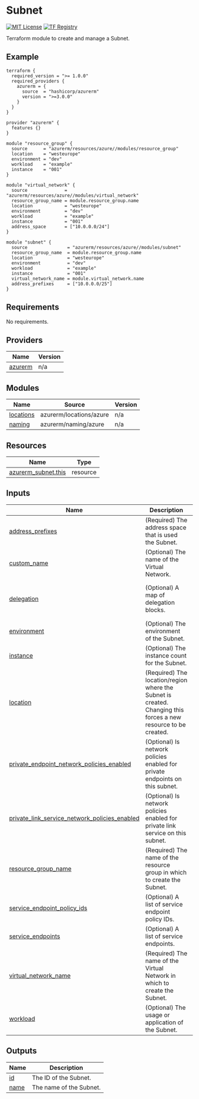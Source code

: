 # Subnet
[![MIT License](https://img.shields.io/badge/license-MIT-orange.svg)](LICENSE) [![TF Registry](https://img.shields.io/badge/terraform-registry-blue.svg)](https://registry.terraform.io/modules/azurerm/resources/azure/latest/submodules/subnet)

Terraform module to create and manage a Subnet.

## Example

```hcl
terraform {
  required_version = ">= 1.0.0"
  required_providers {
    azurerm = {
      source  = "hashicorp/azurerm"
      version = ">=3.0.0"
    }
  }
}

provider "azurerm" {
  features {}
}

module "resource_group" {
  source      = "azurerm/resources/azure//modules/resource_group"
  location    = "westeurope"
  environment = "dev"
  workload    = "example"
  instance    = "001"
}

module "virtual_network" {
  source              = "azurerm/resources/azure//modules/virtual_network"
  resource_group_name = module.resource_group.name
  location            = "westeurope"
  environment         = "dev"
  workload            = "example"
  instance            = "001"
  address_space       = ["10.0.0.0/24"]
}

module "subnet" {
  source               = "azurerm/resources/azure//modules/subnet"
  resource_group_name  = module.resource_group.name
  location             = "westeurope"
  environment          = "dev"
  workload             = "example"
  instance             = "001"
  virtual_network_name = module.virtual_network.name
  address_prefixes     = ["10.0.0.0/25"]
}
```

## Requirements

No requirements.

## Providers

| Name | Version |
|------|---------|
| <a name="provider_azurerm"></a> [azurerm](#provider\_azurerm) | n/a |

## Modules

| Name | Source | Version |
|------|--------|---------|
| <a name="module_locations"></a> [locations](#module\_locations) | azurerm/locations/azure | n/a |
| <a name="module_naming"></a> [naming](#module\_naming) | azurerm/naming/azure | n/a |

## Resources

| Name | Type |
|------|------|
| [azurerm_subnet.this](https://registry.terraform.io/providers/hashicorp/azurerm/latest/docs/resources/subnet) | resource |

## Inputs

| Name | Description | Type | Default | Required |
|------|-------------|------|---------|:--------:|
| <a name="input_address_prefixes"></a> [address\_prefixes](#input\_address\_prefixes) | (Required) The address space that is used the Subnet. | `list(string)` | n/a | yes |
| <a name="input_custom_name"></a> [custom\_name](#input\_custom\_name) | (Optional) The name of the Virtual Network. | `string` | `""` | no |
| <a name="input_delegation"></a> [delegation](#input\_delegation) | (Optional) A map of delegation blocks. | <pre>map(object({<br>    name    = string<br>    actions = list(string)<br>  }))</pre> | `{}` | no |
| <a name="input_environment"></a> [environment](#input\_environment) | (Optional) The environment of the Subnet. | `string` | `""` | no |
| <a name="input_instance"></a> [instance](#input\_instance) | (Optional) The instance count for the Subnet. | `string` | `""` | no |
| <a name="input_location"></a> [location](#input\_location) | (Required) The location/region where the Subnet is created. Changing this forces a new resource to be created. | `string` | n/a | yes |
| <a name="input_private_endpoint_network_policies_enabled"></a> [private\_endpoint\_network\_policies\_enabled](#input\_private\_endpoint\_network\_policies\_enabled) | (Optional) Is network policies enabled for private endpoints on this subnet. | `bool` | `false` | no |
| <a name="input_private_link_service_network_policies_enabled"></a> [private\_link\_service\_network\_policies\_enabled](#input\_private\_link\_service\_network\_policies\_enabled) | (Optional) Is network policies enabled for private link service on this subnet. | `bool` | `false` | no |
| <a name="input_resource_group_name"></a> [resource\_group\_name](#input\_resource\_group\_name) | (Required) The name of the resource group in which to create the Subnet. | `string` | n/a | yes |
| <a name="input_service_endpoint_policy_ids"></a> [service\_endpoint\_policy\_ids](#input\_service\_endpoint\_policy\_ids) | (Optional) A list of service endpoint policy IDs. | `list(string)` | `null` | no |
| <a name="input_service_endpoints"></a> [service\_endpoints](#input\_service\_endpoints) | (Optional) A list of service endpoints. | `list(string)` | `[]` | no |
| <a name="input_virtual_network_name"></a> [virtual\_network\_name](#input\_virtual\_network\_name) | (Required) The name of the Virtual Network in which to create the Subnet. | `string` | n/a | yes |
| <a name="input_workload"></a> [workload](#input\_workload) | (Optional) The usage or application of the Subnet. | `string` | `""` | no |

## Outputs

| Name | Description |
|------|-------------|
| <a name="output_id"></a> [id](#output\_id) | The ID of the Subnet. |
| <a name="output_name"></a> [name](#output\_name) | The name of the Subnet. |
